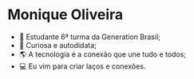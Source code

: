 # Monique Oliveira 

- 📖 Estudante 6ª turma da Generation Brasil;
- 🚀 Curiosa e autodidata;
- 🌎 A tecnologia é a conexão que une tudo e todos;
- 💻 Eu vim para criar laços e conexões.



<!--
**moniquejro/moniquejro** is a ✨ _special_ ✨ repository because its `README.md` (this file) appears on your GitHub profile.

### Hi there 👋
Here are some ideas to get you started:

- 🔭 I’m currently working on ...
- 🌱 I’m currently learning ...
- 👯 I’m looking to collaborate on ...
- 🤔 I’m looking for help with ...
- 💬 Ask me about ...
- 📫 How to reach me: ...
- 😄 Pronouns: ...
- ⚡ Fun fact: ...
-->
